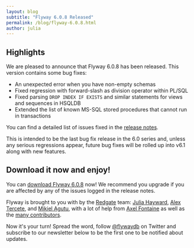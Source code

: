 ```yaml
---
layout: blog
subtitle: "Flyway 6.0.8 Released"
permalink: /blog/flyway-6.0.8.html
author: julia
---
```


## Highlights

We are pleased to announce that Flyway 6.0.8 has been released. This version contains some bug fixes:

- An unexpected error when you have non-empty schemas
- Fixed regression with forward-slash as division operator within PL/SQL
- Fixed parsing `DROP INDEX IF EXISTS` and similar statements for views and sequences in HSQLDB
- Extended the list of known MS-SQL stored procedures that cannot run in transactions

You can find a detailed list of issues fixed in the [release notes](/documentation/learnmore/releaseNotes#6.0.8).

This is intended to be the last bug fix release in the 6.0 series and, unless any serious regressions appear,
future bug fixes will be rolled up into v6.1 along with new features.

## Download it now and enjoy!

You can [download Flyway 6.0.8](/download) now! We recommend you upgrade if you are affected by any of the issues
logged in the release notes.

Flyway is brought to you with <i class="fa fa-heart"></i> by the [Redgate](https://red-gate.com) team:
[Julia Hayward](https://twitter.com/Julia_Hayward),
[Alex Tercete](https://twitter.com/alextercete), and [Mikiel Agutu](https://twitter.com/mikielagutu),
with a lot of help from [Axel Fontaine](https://twitter.com/axelfontaine)
as well as the [many contributors](/documentation/contribute/hallOfFame).

Now it's your turn! Spread the word, follow [@flywaydb](https://twitter.com/flywaydb) on Twitter and subscribe
to our newsletter below to be the first one to be notified about updates.